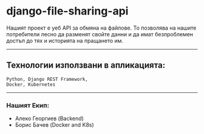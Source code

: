 # **django-file-sharing-api**

Нашият проект е уеб API за обмяна на файлове. То позволява на нашите потребители лесно да разменят свойте данни и да имат безпроблемен достъп до тях и историята на пращането им.

-------------------------------------------------------------------------------------------------------------------------------------------------------------------------

## Технологии използвани в апликацията:

```
Python, Django REST Framework,
Docker, Kubernetes
```
-------------------------------------------------------------------------------------------------------------------------------------------------------------------------

### Нашият Екип:
* Алеко Георгиев (Backend)
* Борис Бачев (Docker and K8s)
